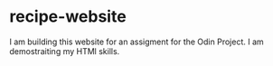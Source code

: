 # recipe-website
I am building this website for an assigment for the Odin Project.
I am demostraiting my HTMl skills.
